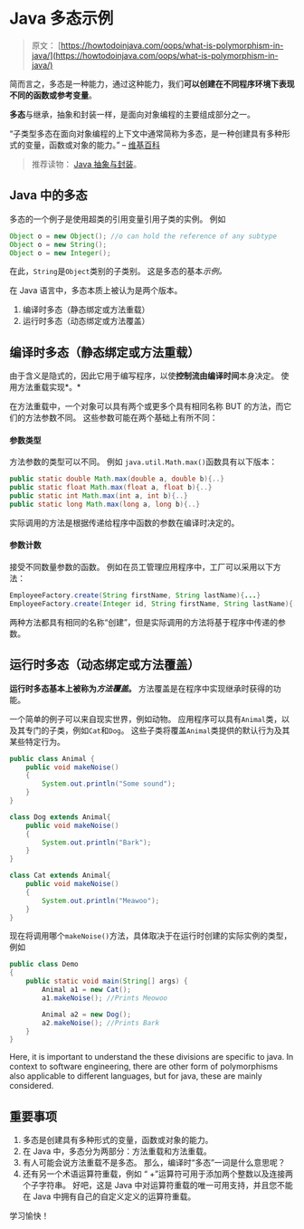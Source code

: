 # Java 多态示例

> 原文： [https://howtodoinjava.com/oops/what-is-polymorphism-in-java/](https://howtodoinjava.com/oops/what-is-polymorphism-in-java/)

简而言之，多态是一种能力，通过这种能力，我们**可以创建在不同程序环境下表现不同的函数或参考变量**。

**多态**与继承，抽象和封装一样，是面向对象编程的主要组成部分之一。

“子类型多态在面向对象编程的上下文中通常简称为多态，是一种创建具有多种形式的变量，函数或对象的能力。” – [维基百科](https://en.wikipedia.org/wiki/Polymorphism_in_object-oriented_programming)

> 推荐读物： [Java 抽象与封装](//howtodoinjava.com/object-oriented/encapsulation-in-java-and-its-relation-with-abstraction/ "Encapsulation in java and its relation with abstraction")。

## Java 中的多态

多态的一个例子是使用超类的引用变量引用子类的实例。 例如

```java
Object o = new Object(); //o can hold the reference of any subtype
Object o = new String();
Object o = new Integer();
```

在此，`String`是`Object`类别的子类别。 这是多态的基本*示例。*

在 Java 语言中，多态本质上被认为是两个版本。

1.  编译时多态（静态绑定或方法重载）
2.  运行时多态（动态绑定或方法覆盖）

## 编译时多态（静态绑定或方法重载）

由于含义是隐式的，因此它用于编写程序，以使**控制流由编译时间**本身决定。 使用方法重载实现*。*

在方法重载中，一个对象可以具有两个或更多个具有相同名称 BUT 的方法，而它们的方法参数不同。 这些参数可能在两个基础上有所不同：

#### 参数类型

方法参数的类型可以不同。 例如 `java.util.Math.max()`函数具有以下版本：

```java
public static double Math.max(double a, double b){..}
public static float Math.max(float a, float b){..}
public static int Math.max(int a, int b){..}
public static long Math.max(long a, long b){..}
```

实际调用的方法是根据传递给程序中函数的参数在编译时决定的。

#### 参数计数

接受不同数量参数的函数。 例如在员工管理应用程序中，工厂可以采用以下方法：

```java
EmployeeFactory.create(String firstName, String lastName){...}
EmployeeFactory.create(Integer id, String firstName, String lastName){...}
```

两种方法都具有相同的名称“创建”，但是实际调用的方法将基于程序中传递的参数。

## 运行时多态（动态绑定或方法覆盖）

**运行时多态基本上被称为*方法覆盖*。** 方法覆盖是在程序中实现继承时获得的功能。

一个简单的例子可以来自现实世界，例如动物。 应用程序可以具有`Animal`类，以及其专门的子类，例如`Cat`和`Dog`。 这些子类将覆盖`Animal`类提供的默认行为及其某些特定行为。

```java
public class Animal {
	public void makeNoise()
	{
		System.out.println("Some sound");
	}
}

class Dog extends Animal{
	public void makeNoise()
	{
		System.out.println("Bark");
	}
}

class Cat extends Animal{
	public void makeNoise()
	{
		System.out.println("Meawoo");
	}
}

```

现在将调用哪个`makeNoise()`方法，具体取决于在运行时创建的实际实例的类型，例如

```java
public class Demo
{
	public static void main(String[] args) {
		Animal a1 = new Cat();
		a1.makeNoise(); //Prints Meowoo

		Animal a2 = new Dog();
		a2.makeNoise(); //Prints Bark
	}
}

```

Here, it is important to understand the these divisions are specific to java. In context to software engineering, there are other form of polymorphisms also applicable to different languages, but for java, these are mainly considered.

## 重要事项

1.  多态是创建具有多种形式的变量，函数或对象的能力。
2.  在 Java 中，多态分为两部分：方法重载和方法重载。
3.  有人可能会说方法重载不是多态。 那么，编译时“多态”一词是什么意思呢？
4.  还有另一个术语运算符重载，例如 “ +”运算符可用于添加两个整数以及连接两个子字符串。 好吧，这是 Java 中对运算符重载的唯一可用支持，并且您不能在 Java 中拥有自己的自定义定义的运算符重载。

学习愉快！
